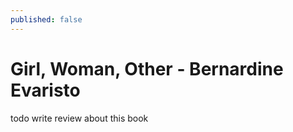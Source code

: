 ```yaml
---
published: false
---
```


# Girl, Woman, Other - Bernardine Evaristo

todo write review about this book

